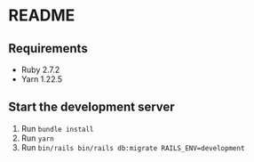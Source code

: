 # README

## Requirements

- Ruby 2.7.2
- Yarn 1.22.5

## Start the development server

1. Run `bundle install`
1. Run `yarn`
1. Run `bin/rails bin/rails db:migrate RAILS_ENV=development`
